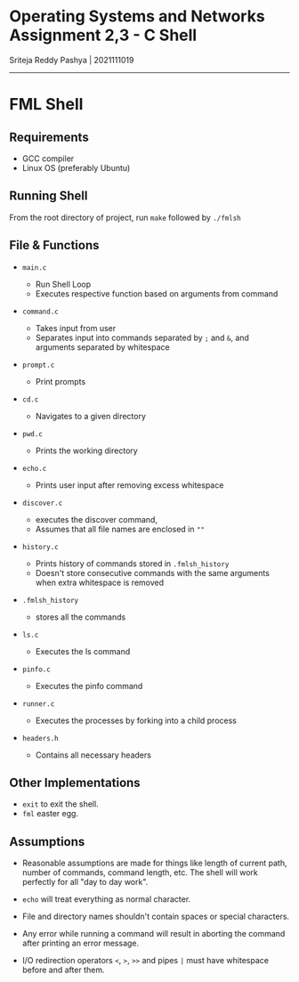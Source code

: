 # Operating Systems and Networks Assignment 2,3 - C Shell

Sriteja Reddy Pashya | 2021111019

---

# FML Shell

## Requirements

- GCC compiler
- Linux OS (preferably Ubuntu)

## Running Shell

From the root directory of project, run `make` followed by `./fmlsh`

## File & Functions

- `main.c`
  - Run Shell Loop
  - Executes respective function based on arguments from command

- `command.c`
  - Takes input from user
  - Separates input into commands separated by `;` and `&`, and arguments separated by whitespace

- `prompt.c`
  - Print prompts

- `cd.c`
  - Navigates to a given directory

- `pwd.c`
  - Prints the working directory

- `echo.c`
  - Prints user input after removing excess whitespace

- `discover.c`
  - executes the discover command,
  - Assumes that all file names are enclosed in `""`

- `history.c`
  - Prints history of commands stored in `.fmlsh_history`
  - Doesn't store consecutive commands with the same arguments when extra whitespace is removed
  
- `.fmlsh_history`
  - stores all the commands
  
- `ls.c`
  - Executes the ls command
  
- `pinfo.c`
  - Executes the pinfo command
  
- `runner.c`
  - Executes the processes by forking into a child process

- `headers.h`
  - Contains all necessary headers

## Other Implementations

- `exit` to exit the shell.
- `fml` easter egg.

## Assumptions

- Reasonable assumptions are made for things like length of current path, number of commands, command length, etc. The shell will work perfectly for all "day to day work".

- `echo` will treat everything as normal character.

- File and directory names shouldn't contain spaces or special characters.

- Any error while running a command will result in aborting the command after printing an error message.

- I/O redirection operators `<`, `>`, `>>` and pipes `|` must have whitespace before and after them.
